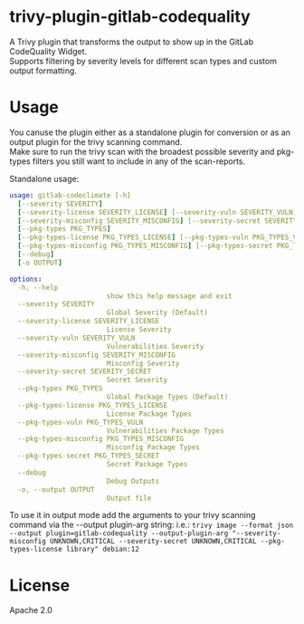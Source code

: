 # trivy-plugin-gitlab-codequality
A Trivy plugin that transforms the output to show up in the GitLab CodeQuality Widget.  
Supports filtering by severity levels for different scan types and custom output formatting.

# Usage
You canuse the plugin either as a standalone plugin for conversion or as an output plugin for the trivy scanning command.  
Make sure to run the trivy scan with the broadest possible severity and pkg-types filters you still want to include in any of the scan-reports.
  
Standalone usage:
```yaml
usage: gitlab-codeclimate [-h]
  [--severity SEVERITY]
  [--severity-license SEVERITY_LICENSE] [--severity-vuln SEVERITY_VULN]
  [--severity-misconfig SEVERITY_MISCONFIG] [--severity-secret SEVERITY_SECRET]
  [--pkg-types PKG_TYPES]
  [--pkg-types-license PKG_TYPES_LICENSE] [--pkg-types-vuln PKG_TYPES_VULN]
  [--pkg-types-misconfig PKG_TYPES_MISCONFIG] [--pkg-types-secret PKG_TYPES_SECRET]
  [--debug]
  [-o OUTPUT]

options:
  -h, --help
                        show this help message and exit
  --severity SEVERITY
                        Global Severity (Default)
  --severity-license SEVERITY_LICENSE
                        License Severity
  --severity-vuln SEVERITY_VULN
                        Vulnerabilities Severity
  --severity-misconfig SEVERITY_MISCONFIG
                        Misconfig Severity
  --severity-secret SEVERITY_SECRET
                        Secret Severity
  --pkg-types PKG_TYPES
                        Global Package Types (Default)
  --pkg-types-license PKG_TYPES_LICENSE
                        License Package Types
  --pkg-types-vuln PKG_TYPES_VULN
                        Vulnerabilities Package Types
  --pkg-types-misconfig PKG_TYPES_MISCONFIG
                        Misconfig Package Types
  --pkg-types-secret PKG_TYPES_SECRET
                        Secret Package Types
  --debug
                        Debug Outputs
  -o, --output OUTPUT
                        Output file
```

To use it in output mode add the arguments to your trivy scanning command via the --output plugin-arg string:
i.e.: `trivy image --format json  --output plugin=gitlab-codequality --output-plugin-arg "--severity-misconfig UNKNOWN,CRITICAL --severity-secret UNKNOWN,CRITICAL --pkg-types-license library" debian:12`

# License
Apache 2.0

